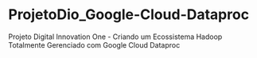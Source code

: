 # ProjetoDio_Google-Cloud-Dataproc
Projeto Digital Innovation One - Criando um Ecossistema Hadoop Totalmente Gerenciado com Google Cloud Dataproc
